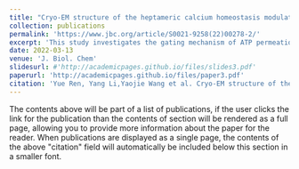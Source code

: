 ```yaml
---
title: "Cryo-EM structure of the heptameric calcium homeostasis modulator 1 channel."
collection: publications
permalink: 'https://www.jbc.org/article/S0021-9258(22)00278-2/'
excerpt: 'This study investigates the gating mechanism of ATP permeation in Calcium homeostasis modulator 1 (CALHM1), a voltage- and Ca2+-gated ATP channel critical for neuronal signaling. Using cryo-EM, the authors resolved structures of Danio rerio CALHM1 heptamers and an octamer in ATP-nonconducting states, with resolutions ranging from 2.9 Å to 3.5 Å. Structural analysis reveals a central pore diameter of approximately 6.6 Å in the heptameric CALHM1, with the N-helix positioned to avoid steric clashes. Molecular dynamics simulations suggest that the transition of the N-helix from the “down” to the “up” position significantly increases the pore size for ATP permeation. These findings offer crucial insights into the ATP gating mechanism of CALHM1.'
date: 2022-03-13
venue: 'J. Biol. Chem'
slidesurl: #'http://academicpages.github.io/files/slides3.pdf'
paperurl: 'http://academicpages.github.io/files/paper3.pdf'
citation: 'Yue Ren, Yang Li,Yaojie Wang et al. Cryo-EM structure of the heptameric calcium homeostasis modulator 1 channel. J Biol Chem 2022, 298 (5).'
---
```


The contents above will be part of a list of publications, if the user clicks the link for the publication than the contents of section will be rendered as a full page, allowing you to provide more information about the paper for the reader. When publications are displayed as a single page, the contents of the above "citation" field will automatically be included below this section in a smaller font.
